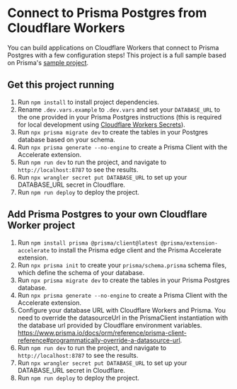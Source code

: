 # Connect to Prisma Postgres from Cloudflare Workers

You can build applications on Cloudflare Workers that connect to Prisma Postgres with a few configuration steps!
This project is a full sample based on Prisma's [sample project](https://github.com/prisma/prisma-examples/tree/latest/databases/prisma-postgres).

## Get this project running

1. Run `npm install` to install project dependencies.
1. Rename `.dev.vars.example` to `.dev.vars` and set your `DATABASE_URL` to the one provided in your Prisma Postgres instructions (this is required for local development using [Cloudflare Workers Secrets](https://developers.cloudflare.com/workers/configuration/secrets/)).
2. Run `npx prisma migrate dev` to create the tables in your Postgres database based on your schema.
3. Run `npx prisma generate --no-engine` to create a Prisma Client with the Accelerate extension.
4. Run `npm run dev` to run the project, and navigate to `http://localhost:8787` to see the results.
5. Run `npx wrangler secret put DATABASE_URL` to set up your DATABASE_URL secret in Cloudflare.
6. Run `npm run deploy` to deploy the project. 

## Add Prisma Postgres to your own Cloudflare Worker project

1. Run `npm install prisma @prisma/client@latest @prisma/extension-accelerate` to install the Prisma edge client and the Prisma Accelerate extension. 
2. Run `npx prisma init` to create your `prisma/schema.prisma` schema files, which define the schema of your database.
3. Run `npx prisma migrate dev` to create the tables in your Prisma Postgres database.
4. Run `npx prisma generate --no-engine` to create a Prisma Client with the Accelerate extension.
5. Configure your database URL with Cloudflare Workers and Prisma. You need to override the datasourceUrl in the PrismaClient instantiation with the database url provided by Cloudflare environment variables. https://www.prisma.io/docs/orm/reference/prisma-client-reference#programmatically-override-a-datasource-url.
4. Run `npm run dev` to run the project, and navigate to `http://localhost:8787` to see the results.
5. Run `npx wrangler secret put DATABASE_URL` to set up your DATABASE_URL secret in Cloudflare.
6. Run `npm run deploy` to deploy the project. 